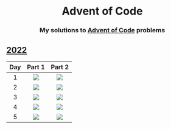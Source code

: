 
<div align="center">
    <h1>Advent of Code</h1>
    <h3>My solutions to <a href="https://www.adventofcode.com">Advent of Code</a> problems</h3>
</div>

## [2022](https://www.adventofcode.com/2022)

| Day |       Part 1        |       Part 2        |
|:---:| :-----------------: | :-----------------: |
|  1  | ![](img/python.png) | ![](img/python.png) |
|  2  | ![](img/python.png) | ![](img/python.png) |
|  3  | ![](img/python.png) | ![](img/python.png) |
|  4  | ![](img/python.png) | ![](img/python.png) |
|  5  | ![](img/python.png) | ![](img/python.png) |

